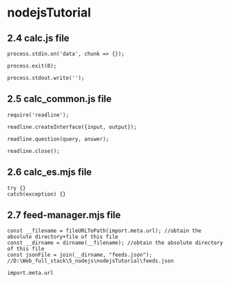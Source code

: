 # nodejsTutorial

## 2.4 calc.js file
```
process.stdin.on('data', chunk => {});
```
```
process.exit(0);
```
```
process.stdout.write('');
```

## 2.5 calc_common.js file
```
require('readline');
```
```
readline.createInterface({input, output});
```
```
readline.question(query, answer);
```
```
readline.close();
```

## 2.6 calc_es.mjs file
```
try {}
catch(exception) {}
```

## 2.7 feed-manager.mjs file
```
const __filename = fileURLToPath(import.meta.url); //obtain the absolute directory+file of this file
const __dirname = dirname(__filename); //obtain the absolute directory of this file
const jsonFile = join(__dirname, "feeds.json"); //D:\Web_full_stack\5_nodejs\nodejsTutorial\feeds.json
```
```
import.meta.url
```
